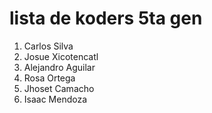 # lista de koders 5ta gen

1. Carlos Silva
2. Josue Xicotencatl
3. Alejandro Aguilar
4. Rosa Ortega
5. Jhoset Camacho
6. Isaac Mendoza